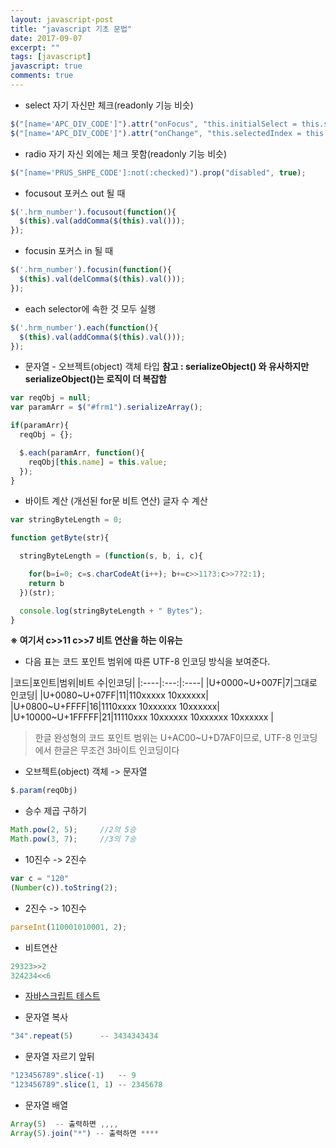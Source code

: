 ```yaml
---
layout: javascript-post
title: "javascript 기초 문법"
date: 2017-09-07
excerpt: ""
tags: [javascript]
javascript: true
comments: true
---
```



- select 자기 자신만 체크(readonly  기능 비슷)  

~~~javascript
$("[name='APC_DIV_CODE']").attr("onFocus", "this.initialSelect = this.selectedIndex");
$("[name='APC_DIV_CODE']").attr("onChange", "this.selectedIndex = this.initialSelect");
~~~

- radio 자기 자신 외에는 체크 못함(readonly 기능 비슷)  

~~~javascript
$("[name='PRUS_SHPE_CODE']:not(:checked)").prop("disabled", true);
~~~

- focusout 포커스 out 될 때  

~~~javascript
$('.hrm_number').focusout(function(){
  $(this).val(addComma($(this).val()));
});
~~~

- focusin 포커스 in 될 때  

~~~javascript
$('.hrm_number').focusin(function(){
  $(this).val(delComma($(this).val()));
});
~~~

- each	selector에 속한 것 모두 실행  

~~~javascript
$('.hrm_number').each(function(){
  $(this).val(addComma($(this).val()));
});
~~~


- 문자열 - 오브젝트(object) 객체 타입
**참고 : serializeObject() 와 유사하지만 serializeObject()는 로직이 더 복잡함**  

~~~javascript
var reqObj = null;
var paramArr = $("#frm1").serializeArray();

if(paramArr){
  reqObj = {};

  $.each(paramArr, function(){
    reqObj[this.name] = this.value;
  });
}
~~~


- 바이트 계산 (개선된 for문 비트 연산) 글자 수 계산
~~~javascript
var stringByteLength = 0;

function getByte(str){

  stringByteLength = (function(s, b, i, c){

    for(b=i=0; c=s.charCodeAt(i++); b+=c>>11?3:c>>7?2:1);
    return b
  })(str);

  console.log(stringByteLength + " Bytes");
}
~~~

**※ 여기서 c>>11 c>>7 비트 연산을 하는 이유는**  

- 다음 표는 코드 포인트 범위에 따른 UTF-8 인코딩 방식을 보여준다.

|코드|포인트|범위|비트 수|인코딩|
|:----|:---:|:----|
|U+0000~U+007F|7|그대로 인코딩|
|U+0080~U+07FF|11|110xxxxx 10xxxxxx|
|U+0800~U+FFFF|16|1110xxxx 10xxxxxx 10xxxxxx|
|U+10000~U+1FFFFF|21|11110xxx 10xxxxxx 10xxxxxx 10xxxxxx |


> 한글 완성형의 코드 포인트 범위는 U+AC00~U+D7AF이므로,
UTF-8 인코딩에서 한글은 무조건 3바이트 인코딩이다


- 오브젝트(object) 객체 -> 문자열

~~~javascript
$.param(reqObj)
~~~

- 승수 제곱 구하기
~~~javascript
Math.pow(2, 5);		//2의 5승
Math.pow(3, 7);		//3의 7승
~~~

- 10진수 -> 2진수  
~~~javascript
var c = "120"
(Number(c)).toString(2);
~~~

- 2진수 -> 10진수  
~~~javascript
parseInt(110001010001, 2);
~~~

- 비트연산
~~~javascript
29323>>2
324234<<6
~~~

- [자바스크립트 테스트](https://jsfiddle.net/jmnote/afzs4u1p/?utm_source=website&utm_medium=embed&utm_campaign=afzs4u1p)  

- 문자열 복사
~~~javascript
"34".repeat(5)		-- 3434343434
~~~

- 문자열 자르기 앞뒤
~~~javascript
"123456789".slice(-1)	-- 9
"123456789".slice(1, 1)	-- 2345678
~~~

- 문자열 배열
~~~javascript
Array(5)  -- 출력하면 ,,,,
Array(5).join("*") -- 출력하면 ****
~~~
